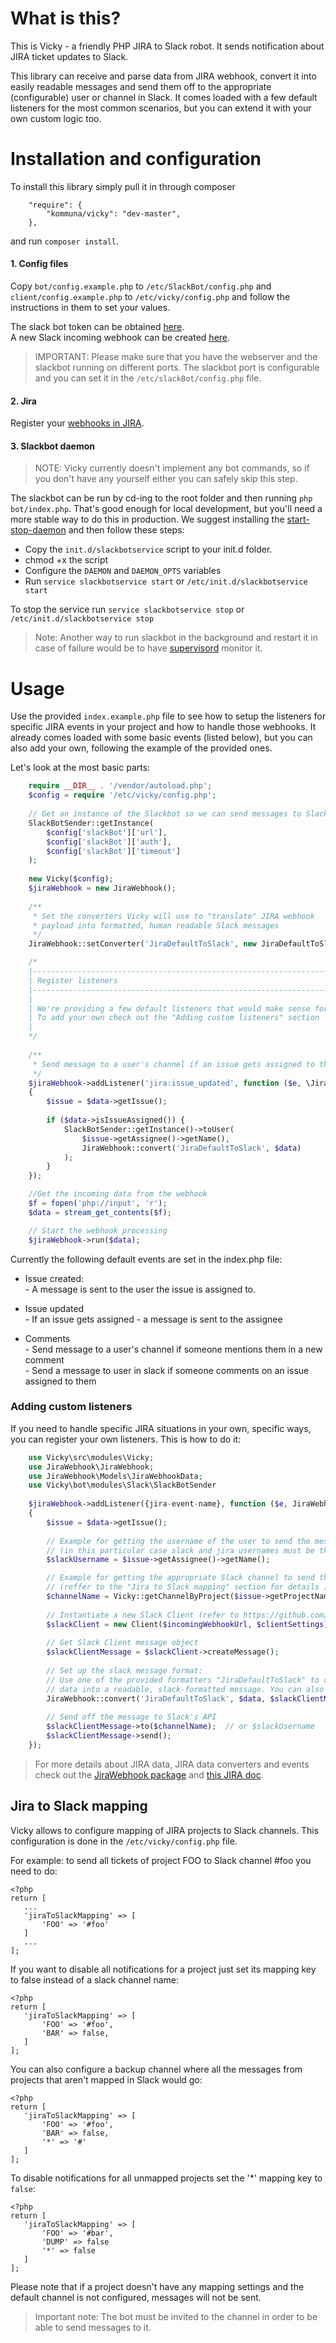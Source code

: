 # What is this?
This is Vicky - a friendly PHP JIRA to Slack robot.
It sends notification about JIRA ticket updates to Slack.

This library can receive and parse data from JIRA webhook, convert it into easily readable messages and send them off to the appropriate (configurable) user or channel in Slack.
It comes loaded with a few default listeners for the most common scenarios, but you can extend it with your own custom logic too.


# Installation and configuration
To install this library simply pull it in through composer
```        
    "require": {
        "kommuna/vicky": "dev-master",
    },
```   
and run `composer install`.

#### 1. Config files  
Copy `bot/config.example.php` to `/etc/SlackBot/config.php` and `client/config.example.php` to `/etc/vicky/config.php` and follow the instructions in them to set your values.

The slack bot token can be obtained [here](https://my.slack.com/services/new/bot).  
A new Slack incoming webhook can be created [here](https://devadmin.slack.com/apps/new/). 

>IMPORTANT: Please make sure that you have the webserver and the slackbot running on different ports. The slackbot port is configurable and you can set it in the `/etc/slackBot/config.php` file. 

#### 2. Jira
Register your [webhooks in JIRA](https://developer.atlassian.com/jiradev/jira-apis/webhooks).

#### 3. Slackbot daemon
> NOTE: Vicky currently doesn't implement any bot commands, so if you don't have any yourself either you can safely skip this step.

The slackbot can be run by cd-ing to the root folder and then running `php bot/index.php`. That's good enough for local development, but you'll need a more stable way to do this in production.
We suggest installing the [start-stop-daemon](http://manpages.ubuntu.com/manpages/trusty/man8/start-stop-daemon.8.html) and then follow these steps:

 - Copy the `init.d/slackbotservice` script to your init.d folder. 
 - chmod +x the script
 - Configure the `DAEMON` and `DAEMON_OPTS` variables
 - Run `service slackbotservice start` or `/etc/init.d/slackbotservice start`

To stop the service run `service slackbotservice stop` or `/etc/init.d/slackbotservice stop`

>Note: Another way to run slackbot in the background and restart it in case of failure would be to have [supervisord](http://supervisord.org/) monitor it.  

# Usage
Use the provided `index.example.php` file to see how to setup the listeners for specific JIRA events in your project and how to handle those webhooks.
It already comes loaded with some basic events (listed below), but you can also add your own, following the example of the provided ones.

Let's look at the most basic parts:

```php
    require __DIR__ . '/vendor/autoload.php';
    $config = require '/etc/vicky/config.php';
    
    // Get an instance of the Slackbot so we can send messages to Slack
    SlackBotSender::getInstance(
        $config['slackBot']['url'],
        $config['slackBot']['auth'],
        $config['slackBot']['timeout']
    );
    
    new Vicky($config);
    $jiraWebhook = new JiraWebhook();
    
    /**
     * Set the converters Vicky will use to "translate" JIRA webhook
     * payload into formatted, human readable Slack messages
     */
    JiraWebhook::setConverter('JiraDefaultToSlack', new JiraDefaultToSlackBotConverter());

    /*
    |--------------------------------------------------------------------------
    | Register listeners
    |--------------------------------------------------------------------------
    |
    | We're providing a few default listeners that would make sense for most teams.
    | To add your own check out the "Adding custom listeners" section
    |
    */
    
    /**
     * Send message to a user's channel if an issue gets assigned to them
     */
    $jiraWebhook->addListener('jira:issue_updated', function ($e, \JiraWebhook\Models\JiraWebhookData $data)
    {
        $issue = $data->getIssue();
    
        if ($data->isIssueAssigned()) {
            SlackBotSender::getInstance()->toUser(
                $issue->getAssignee()->getName(),
                JiraWebhook::convert('JiraDefaultToSlack', $data)
            );
        }
    });

    //Get the incoming data from the webhook
    $f = fopen('php://input', 'r');
    $data = stream_get_contents($f);

    // Start the webhook processing
    $jiraWebhook->run($data);

```

Currently the following default events are set in the index.php file:

- Issue created:  
        - A message is sent to the user the issue is assigned to.
  
- Issue updated  
        - If an issue gets assigned - a message is sent to the assignee
        
- Comments  
        - Send message to a user's channel if someone mentions them in a new comment  
        - Send a message to user in slack if someone comments on an issue assigned to them

### Adding custom listeners
If you need to handle specific JIRA situations in your own, specific ways, you can register your own listeners. This is how to do it:

```php
    use Vicky\src\modules\Vicky;
    use JiraWebhook\JiraWebhook;
    use JiraWebhook\Models\JiraWebhookData;
    use Vicky\bot\modules\Slack\SlackBotSender
    
    $jiraWebhook->addListener({jira-event-name}, function ($e, JiraWebhookData $data)
    {
        $issue = $data->getIssue();
    
        // Example for getting the username of the user to send the message to in Slack 
        // (in this particular case slack and jira usernames must be the same)
        $slackUsername = $issue->getAssignee()->getName();

        // Example for getting the appropriate Slack channel to send the message to
        // (reffer to the "Jira to Slack mapping" section for details )
        $channelName = Vicky::getChannelByProject($issue->getProjectName())
        
        // Instantiate a new Slack Client (refer to https://github.com/maknz/slack for documentation)
        $slackClient = new Client($incomingWebhookUrl, $clientSettings);
        
        // Get Slack Client message object
        $slackClientMessage = $slackClient->createMessage();
        
        // Set up the slack message format:
        // Use one of the provided formatters "JiraDefaultToSlack" to convert your 
        // data into a readable, slack-formatted message. You can also create your own.
        JiraWebhook::convert('JiraDefaultToSlack', $data, $slackClientMessage);
        
        // Send off the message to Slack's API
        $slackClientMessage->to($channelName);  // or $slackUsername
        $slackClientMessage->send();
    });
```

>For more details about JIRA data, JIRA data converters and events check out the [JiraWebhook package](https://github.com/kommuna/jirawebhook)
and [this JIRA doc](https://docs.atlassian.com/jira/REST/cloud/#api/2/issue-getIssue).

## Jira to Slack mapping
Vicky allows to configure mapping of JIRA projects to Slack channels. This configuration is done in the `/etc/vicky/config.php` file.

For example: to send all tickets of project FOO to Slack channel #foo you need to do: 

```
<?php
return [
   ...
   'jiraToSlackMapping' => [
       'FOO' => '#foo'
   ]
   ...
];
```


If you want to disable all notifications for a project just set its mapping key to false instead of a slack channel name:

```
<?php
return [
   'jiraToSlackMapping' => [
       'FOO' => '#foo',
       'BAR' => false,
   ]
];
```


You can also configure a backup channel where all the messages from projects that aren't mapped in Slack would go:

```
<?php
return [
   'jiraToSlackMapping' => [
       'FOO' => '#foo',
       'BAR' => false,
       '*' => '#'
   ]
];
```

To disable notifications for all unmapped projects set the '*' mapping key to `false`:

```
<?php
return [
   'jiraToSlackMapping' => [
       'FOO' => '#bar',
       'DUMP' => false
       '*' => false
   ]
];
```

Please note that if a project doesn't have any mapping settings and the default channel is not configured, messages will not be sent.


>Important note: The bot must be invited to the channel in order to be able to send messages to it.